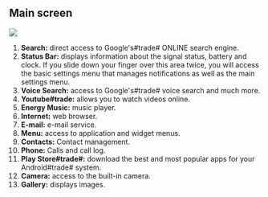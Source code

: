 ## Main screen

![](http://static.energysistem.com/images/manuals/42689/57f378d2ed38d.jpg)

1. **Search:** direct access to Google's\#trade\# ONLINE search engine.
2. **Status Bar:** displays information about the signal status, battery and clock. If you slide down your finger over this area twice, you will access the basic settings menu that manages notifications as well as the main settings menu.
3. **Voice Search:** access to Google's\#trade\# voice search and much more.
4. **Youtube\#trade\:** allows you to watch videos online. 
5. **Energy Music:** music player.
6. **Internet:** web browser.
7. **E-mail:** e-mail service.
8. **Menu:** access to application and widget menus.
9. **Contacts:** Contact management.
10. **Phone:** Calls and call log.
11. **Play Store\#trade\#:** download the best and most popular apps for your Android\#trade\# system.
12. **Camera:** access to the built-in camera.
13. **Gallery:** displays images.
